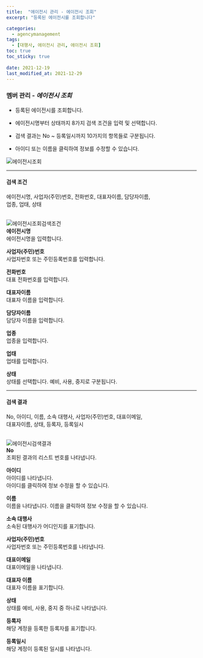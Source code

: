 ```yaml
---
title:  "에이전시 관리 - 에이전시 조회"
excerpt: "등록된 에이전시를 조회합니다"

categories:
  - agencymanagement
tags:
  - [대행사, 에이전시 관리, 에이전시 조회]
toc: true
toc_sticky: true
 
date: 2021-12-19
last_modified_at: 2021-12-29
---
```

### 멤버 관리 - *에이전시 조회*
- 등록된 에이전시를 조회합니다.

- 에이전시명부터 상태까지 8가지 검색 조건을 입력 및 선택합니다.

- 검색 결과는 No ~ 등록일시까지 10가지의 항목들로 구분됩니다.

- 아이디 또는 이름을 클릭하여 정보를 수정할 수 있습니다.

![에이전시조회](https://user-images.githubusercontent.com/95394003/147026907-ee927d06-e688-401e-97e6-c5a9b5a8b113.jpeg)
<br>

---

#### 검색 조건
에이전시명, 사업자(주민)번호, 전화번호, 대표자이름, 담당자이름,<br>업종, 업태, 상태<br>
<br>

![에이전시조회검색조건](https://user-images.githubusercontent.com/95394003/147026932-89dbfd81-1304-4cfd-9cc5-fb899827855d.jpeg)<br>
**에이전시명**<br>
에이전시명을 입력합니다.

**사업자(주민)번호**<br>
사업자번호 또는 주민등록번호를 입력합니다.

**전화번호**<br>
대표 전화번호를 입력합니다.

**대표자이름**<br>
대표자 이름을 입력합니다.

**담당자이름**<br>
담당자 이름을 입력합니다.

**업종**<br>
업종을 입력합니다.

**업태**<br>
업태를 입력합니다.

**상태**<br>
상태를 선택합니다. 예비, 사용, 중지로 구분됩니다.
<br>

---

#### 검색 결과
No, 아이디, 이름, 소속 대행사, 사업자(주민)번호, 대표이메일,<br>대표자이름, 상태, 등록자, 등록일시<br>
<br>

![에이전시검색결과](https://user-images.githubusercontent.com/95394003/147026973-a5732de9-8046-46dd-a865-0328538263a9.jpeg)<br>
**No**<br>
조회된 결과의 리스트 번호를 나타냅니다.

**아이디**<br>
아이디를 나타냅니다.<br>
아이디를 클릭하여 정보 수정을 할 수 있습니다.

**이름**<br>
이름을 나타냅니다.
이름을 클릭하여 정보 수정을 할 수 있습니다.

**소속 대행사**<br>
소속된 대행사가 어디인지를 표기합니다.

**사업자(주민)번호**<br>
사업자번호 또는 주민등록번호를 나타냅니다.

**대표이메일**<br>
대표이메일을 나타냅니다.

**대표자 이름**<br>
대표자 이름을 표기합니다.

**상태**<br>
상태를 예비, 사용, 중지 중 하나로 나타냅니다.

**등록자**<br>
해당 계정을 등록한 등록자를 표기합니다.

**등록일시**<br>
해당 계정이 등록된 일시를 나타냅니다.
